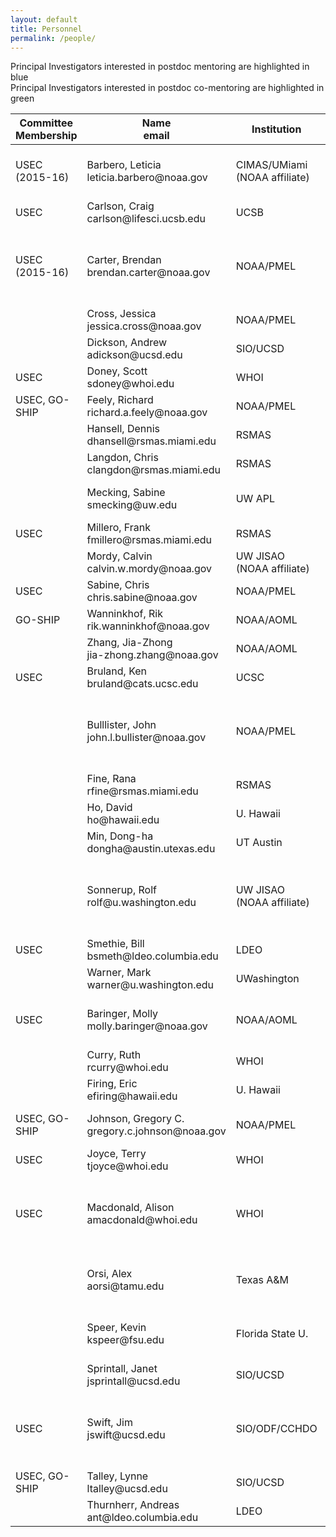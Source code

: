 ```yaml
---
layout: default
title: Personnel
permalink: /people/
---
```

<script src="{{site.baseurl}}/lib/jquery/jquery-3.1.1.min.js"></script>
<script src="{{site.baseurl}}/lib/jquery.tablesorter/jquery.tablesorter.min.js"></script>
<style>
.headerSortDown::after {
  content: "↓";
}
.headerSortUp::after {
  content: "↑";
}
</style>
<div class="alert alert-info" role="alert">Principal Investigators interested in postdoc mentoring are highlighted in blue</div> 
<div class="alert alert-success" role="alert">Principal Investigators interested in postdoc co-mentoring are highlighted in green</div>

<div class="table-responsive">
<table class="table" id="person_table">
  <thead>
    <tr>
      <th>Committee Membership</th>
      <th>Name<br>email</th>
      <th>Institution</th>
      <th>Specialty</th>
      <th>Role in Program</th>
      <th>Chief Scientist</th>
    </tr>
  </thead>
  <tbody>
    <tr>
      <td>USEC (2015-16)</td>
      <td>Barbero, Leticia<br>leticia.barbero@noaa.gov</td>
      <td>CIMAS/UMiami (NOAA affiliate)</td>
      <td>Biogeochemistry</td>
      <td>Carbon</td>
      <td>I9N 2016, A16S 2013</td>
    </tr>
    <tr>
      <td>USEC</td>
      <td>Carlson, Craig<br>carlson@lifesci.ucsb.edu</td>
      <td>UCSB</td>
      <td>Biogeochemistry</td>
      <td>DOC, TDN</td>
      <td></td>
    </tr>
    <tr>
      <td>USEC (2015-16)</td>
      <td>Carter, Brendan<br>brendan.carter@noaa.gov</td>
      <td>NOAA/PMEL</td>
      <td>Biogeochemistry</td>
      <td>Carbon</td>
      <td>P18 2016, Co-chief P16S 2014</td>
    </tr>
    <tr>
      <td></td>
      <td>Cross, Jessica<br>jessica.cross@noaa.gov</td>
      <td>NOAA/PMEL</td>
      <td>Biogeochemistry</td>
      <td>Carbon</td>
      <td>P16N 2015</td>
    </tr>
    <tr>
      <td></td>
      <td>Dickson, Andrew<br>adickson@ucsd.edu</td>
      <td>SIO/UCSD</td>
      <td>Biogeochemistry</td>
      <td>pH, Talk, (DIC)</td>
      <td></td>
    </tr>
    <tr>
      <td>USEC</td>
      <td class="table-info">Doney, Scott<br>sdoney@whoi.edu</td>
      <td>WHOI</td>
      <td>Biogeochemistry</td>
      <td>Carbon, tritium, 3He</td>
      <td></td>
    </tr>
    <tr>
      <td>USEC, GO-SHIP</td>
      <td class="table-info">Feely, Richard<br>richard.a.feely@noaa.gov</td>
      <td>NOAA/PMEL</td>
      <td>Biogeochemistry</td>
      <td>DIC</td>
      <td>P16N 2006</td>
    </tr>
    <tr>
      <td></td>
      <td>Hansell, Dennis<br>dhansell@rsmas.miami.edu</td>
      <td>RSMAS</td>
      <td>Biogeochemistry</td>
      <td>DOC, TDN</td>
      <td></td>
    </tr>
    <tr>
      <td></td>
      <td>Langdon, Chris<br>clangdon@rsmas.miami.edu</td>
      <td>RSMAS</td>
      <td>Biogeochemistry</td>
      <td>O2</td>
      <td></td>
    </tr>
    <tr>
      <td></td>
      <td>Mecking, Sabine<br>smecking@uw.edu</td>
      <td>UW APL</td>
      <td>Biogeochemistry</td>
      <td>O2, nutrients</td>
      <td>P6 2017, P2 2013</td>
    </tr>
    <tr>
      <td>USEC</td>
      <td>Millero, Frank<br>fmillero@rsmas.miami.edu</td>
      <td>RSMAS</td>
      <td>Biogeochemistry</td>
      <td>pH, Talk, DIC</td>
      <td></td>
    </tr>
    <tr>
      <td></td>
      <td>Mordy, Calvin<br>calvin.w.mordy@noaa.gov</td>
      <td>UW JISAO (NOAA affiliate)</td>
      <td>Biogeochemistry</td>
      <td>nutrients</td>
      <td></td>
    </tr>
    <tr>
      <td>USEC</td>
      <td>Sabine, Chris<br>chris.sabine@noaa.gov</td>
      <td>NOAA/PMEL</td>
      <td>Biogeochemistry</td>
      <td>Carbon</td>
      <td></td>
    </tr>
    <tr>
      <td>GO-SHIP</td>
      <td class="table-info">Wanninkhof, Rik<br>rik.wanninkhof@noaa.gov</td>
      <td>NOAA/AOML</td>
      <td>Biogeochemistry</td>
      <td>DIC, pCO2</td>
      <td>A16S 2013</td>
    </tr>
    <tr>
      <td></td>
      <td>Zhang, Jia-Zhong<br>jia-zhong.zhang@noaa.gov</td>
      <td>NOAA/AOML</td>
      <td>Biogeochemistry</td>
      <td>nutrients</td>
      <td></td>
    </tr>
    <tr>
      <td>USEC</td>
      <td>Bruland, Ken<br>bruland@cats.ucsc.edu</td>
      <td>UCSC</td>
      <td>Chemistry</td>
      <td>Trace metals (Level 2)</td>
      <td></td>
    </tr>
    <tr>
      <td></td>
      <td>Bulllister, John<br>john.l.bullister@noaa.gov</td>
      <td>NOAA/PMEL</td>
      <td>Chemistry</td>
      <td>CFCs, SF6</td>
      <td>P18 2008, A13.5 2010, A16N 2013</td>
    </tr>
    <tr>
      <td></td>
      <td>Fine, Rana<br>rfine@rsmas.miami.edu</td>
      <td>RSMAS</td>
      <td>Chemistry</td>
      <td>CFCs, SF6</td>
      <td></td>
    </tr>
    <tr>
      <td></td>
      <td>Ho, David<br>ho@hawaii.edu</td>
      <td>U. Hawaii</td>
      <td>Chemistry</td>
      <td>CFCs, SF6</td>
      <td></td>
    </tr>
    <tr>
      <td></td>
      <td>Min, Dong-ha<br>dongha@austin.utexas.edu</td>
      <td>UT Austin</td>
      <td>Chemistry</td>
      <td>CFCs, SF6</td>
      <td></td>
    </tr>
    <tr>
      <td></td>
      <td class="table-info">Sonnerup, Rolf<br>rolf@u.washington.edu</td>
      <td>UW JISAO (NOAA affiliate)</td>
      <td>Chemistry</td>
      <td>CFCs, SF6</td>
      <td>P18 2016, Co-Chief A16N 2013</td>
    </tr>
    <tr>
      <td>USEC</td>
      <td>Smethie, Bill<br>bsmeth@ldeo.columbia.edu</td>
      <td>LDEO</td>
      <td>Chemistry</td>
      <td>CFCs, SF6</td>
      <td></td>
    </tr>
    <tr>
      <td></td>
      <td>Warner, Mark<br>warner@u.washington.edu</td>
      <td>UWashington</td>
      <td>Chemistry</td>
      <td>CFCs, SF6</td>
      <td></td>
    </tr>
    <tr>
      <td>USEC</td>
      <td>Baringer, Molly<br>molly.baringer@noaa.gov</td>
      <td>NOAA/AOML</td>
      <td>Physical oceanography</td>
      <td>CTD, LADCP</td>
      <td>A10 2011, A16N 2013</td>
    </tr>
    <tr>
      <td></td>
      <td>Curry, Ruth<br>rcurry@whoi.edu</td>
      <td>WHOI</td>
      <td>Physical oceanography</td>
      <td>CTD</td>
      <td>A22 2012</td>
    </tr>
    <tr>
      <td></td>
      <td>Firing, Eric<br>efiring@hawaii.edu</td>
      <td>U. Hawaii</td>
      <td>Physical oceanography</td>
      <td>LADCP, SADCP</td>
      <td></td>
    </tr>
    <tr>
      <td>USEC, GO-SHIP</td>
      <td class="table-info">Johnson, Gregory C.<br>gregory.c.johnson@noaa.gov</td>
      <td>NOAA/PMEL</td>
      <td>Physical oceanography</td>
      <td>CTD</td>
      <td>P18 2008 I5 2009</td>
    </tr>
    <tr>
      <td>USEC</td>
      <td>Joyce, Terry<br>tjoyce@whoi.edu</td>
      <td>WHOI</td>
      <td>Physical oceanography</td>
      <td>CTD, LADCP</td>
      <td></td>
    </tr>
    <tr>
      <td>USEC</td>
      <td class="table-info">Macdonald, Alison<br>amacdonald@whoi.edu</td>
      <td>WHOI</td>
      <td>Physical oceanography</td>
      <td>CTD</td>
      <td>A10 2011, P16N 2015, I8S 2016</td>
    </tr>
    <tr>
      <td></td>
      <td>Orsi, Alex<br>aorsi@tamu.edu</td>
      <td>Texas A&amp;M</td>
      <td>Physical oceanography</td>
      <td>CTD</td>
      <td>Co-chief S4P 2011</td>
    </tr>
    <tr>
      <td></td>
      <td class="table-info">Speer, Kevin<br>kspeer@fsu.edu</td>
      <td>Florida State U.</td>
      <td>Physical oceanography</td>
      <td>CTD, ADCP</td>
      <td>P6 2017, I6S 2008</td>
    </tr>
    <tr>
      <td></td>
      <td class="table-success">Sprintall, Janet<br>jsprintall@ucsd.edu</td>
      <td>SIO/UCSD</td>
      <td>Physical oceanography</td>
      <td>CTD, ADCP</td>
      <td>I9N 2007</td>
    </tr>
    <tr>
      <td>USEC</td>
      <td>Swift, Jim<br>jswift@ucsd.edu</td>
      <td>SIO/ODF/CCHDO</td>
      <td>Physical oceanography</td>
      <td>CTD,chemistry</td>
      <td>I8S 2007, I5 2009, S4P 2011, P2 2013</td>
    </tr>
    <tr>
      <td>USEC, GO-SHIP</td>
      <td class="table-info">Talley, Lynne<br>ltalley@ucsd.edu</td>
      <td>SIO/UCSD</td>
      <td>Physical oceanography</td>
      <td>CTD, chemistry</td>
      <td>P16S 2014</td>
    </tr>
    <tr>
      <td></td>
      <td class="table-info">Thurnherr, Andreas<br>ant@ldeo.columbia.edu</td>
      <td>LDEO</td>
      <td>Physical oceanography</td>
      <td>LADCP, turbulence</td>
      <td></td>
    </tr>
  </tbody>
</table>
</div>
<script>
$("#person_table").tablesorter();
</script>

